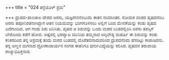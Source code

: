 +++
title = "024 ತನ್ದೆಯೊಳ್ ಶ್ರಮ"

+++
ದ್ರುಪದ-ಪಾಂಚಾಲ ದೇಶದ ಅರಸು, ಯಜ್ಞಸೇನನೆಂಬುದು ಈತನ ನಾಮಾಂತರ. ಸೋಮಕ ವಂಶದ ಪೃಷದನೆಂಬ ಅರಸು ತಪೋನಿರತನಾಗಿದ್ದಾಗ ಆತನ ನಿಯಮವನ್ನು ಭಂಗಗೊಳಿಸಲು ಅಲ್ಲಿಗೆ ಬಂದ ಮೇನಕೆಯನ್ನು ಕಂಡು ಪೃಷದ ಎದೆಗುಂದಿದ. ಆಗ ಗಂಡು ಶಿಶು ಜನಿಸಿತು. ಪೃಷದ ಆ ಶಿಶುವನ್ನು ಒಂದು ಮರದ ಬುಡದಲ್ಲಿರಿಸಿ ಅರಸು ತಪಸ್ಸಿಗೆ ಬೇರೊಂದು ಕಡೆಗೆ ಹೋದ. ಅಷ್ಟರಲ್ಲಿ ಭರದ್ವಾಜ ಮುನಿಯ ತಮ್ಮನಾದ ಅಗ್ನಿವೇಶ್ಯ ಮಹರ್ಷಿ ಈ ಶಿಶುವನ್ನು ಕಂಡು ಕನಿಕರದಿಂದ ತನ್ನ ಆಶ್ರಮಕ್ಕೆ ತಂದು ಮರದ ಬುಡದಲ್ಲಿ ದೊರೆತವನಾದುದರಿಂದ ದ್ರುಪದನೆಂದು ಹೆಸರಿಟ್ಟು ಕಾಪಾಡಿದನು. ತನ್ನ ಅಣ್ಣನ ಮಗನಾದ ದ್ರೋಣಾಚಾರ್ಯನ ಸಂಗಡ ಈತನಿಗೂ ಧರ್ನುವಿದ್ಯೆಯನ್ನು ಕಲಿಸಿದ. ಪೃಷದನ ತರುವಾಯ ರಾಜ್ಯಾಭಿಷಿಕ್ತನಾದ.